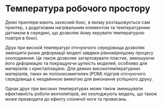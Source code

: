 Температура робочого простору
====

Деякі принтери мають захисний бокс, в якому розташовується сам принтер, з додатковим нагрівальним елементом та температурним датчиком в середині, що дозволяє йому керувати температурою повітря в боксі.

Друк при високій температурі оточуючого середовища дозволяє зменшити ризик деформації моделі завдяки рівномірнішому процесу охолодження. Це також дозволяє загартовувати пластик, зменшуючи його деформацію та покращуючи цупкість моделей, особливо для матеріалів з кристалізацією. Для деяких високотемпературних матеріалів, таких як поліооксиметилен (POM) підігрів оточуючого середовища є неодмінною вимогою для виконання успішного друку.

Однак друк при високих температурах може також зменшувати ефективність роботи вентиляторів, які охолоджують модель, що також може призводити до ефекту слонячої ноги та провисань.
